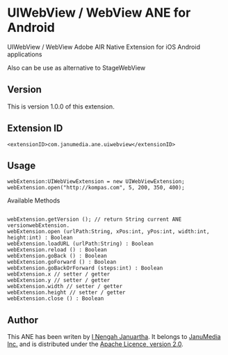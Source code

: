 UIWebView / WebView ANE for Android
======================================

UIWebView / WebView Adobe AIR Native Extension for iOS Android applications

Also can be use as alternative to StageWebView

Version
---------

This is version 1.0.0 of this extension.

Extension ID
---------
```
<extensionID>com.janumedia.ane.uiwebview</extensionID>
```

Usage
---------

```
webExtension:UIWebViewExtension = new UIWebViewExtension;
webExtension.open("http://kompas.com", 5, 200, 350, 400);

```

Available Methods

```

webExtension.getVersion (); // return String current ANE versionwebExtension.
webExtension.open (urlPath:String, xPos:int, yPos:int, width:int, height:int) : Boolean
webExtension.loadURL (urlPath:String) : Boolean
webExtension.reload () : Boolean
webExtension.goBack () : Boolean
webExtension.goForward () : Boolean
webExtension.goBackOrForward (steps:int) : Boolean
webExtension.x // setter / getter
webExtension.y // setter / getter
webExtension.width // setter / getter
webExtension.height // setter / getter
webExtension.close () : Boolean

```

Author
---------

This ANE has been writen by [I Nengah Januartha](https://github.com/janumedia). It belongs to [JanuMedia Inc.](http://www.janumedia.com) and is distributed under the [Apache Licence, version 2.0](http://www.apache.org/licenses/LICENSE-2.0).
